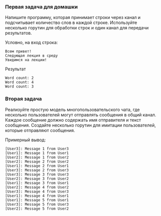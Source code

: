 ### Первая задача для домашки
Напишите программу, которая принимает строки через канал и подсчитывает количество слов в каждой строке. Используйте несколько горутин для обработки строк и один канал для передачи результатов.

Условно, на вход строка:
```
Всем привет!
Следующая лекция в среду
Увидимся на лекции!
```

Результат
```
Word count: 2
Word count: 4
Word count: 3
```

### Вторая задача
Реализуйте простую модель многопользовательского чата, где несколько пользователей могут отправлять сообщения в общий канал. Каждое сообщение должно содержать имя отправителя и текст сообщения. Создайте несколько горутин для имитации пользователей, которые отправляют сообщения.

Примерный вывод:
```
[User3]: Message 1 from User3
[User1]: Message 1 from User1
[User2]: Message 1 from User2
[User2]: Message 2 from User2
[User1]: Message 2 from User1
[User3]: Message 2 from User3
[User3]: Message 3 from User3
[User2]: Message 3 from User2
[User1]: Message 3 from User1
[User2]: Message 4 from User2
[User3]: Message 4 from User3
[User1]: Message 4 from User1
[User1]: Message 5 from User1
[User3]: Message 5 from User3
[User2]: Message 5 from User2
```
